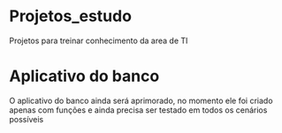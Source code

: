 # Projetos_estudo
Projetos para treinar conhecimento da area de TI
# Aplicativo do banco
O aplicativo do banco ainda será aprimorado, no momento ele foi criado apenas com funções e ainda precisa ser testado em todos os cenários possíveis
